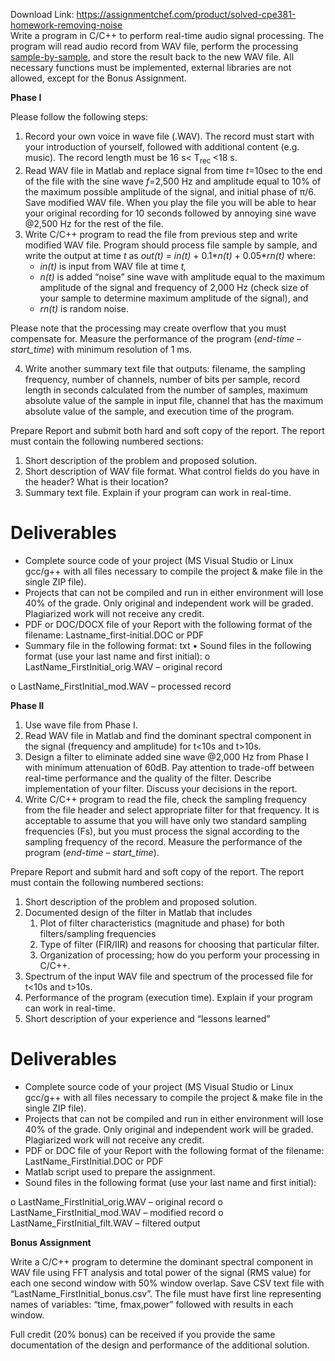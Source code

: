 Download Link: https://assignmentchef.com/product/solved-cpe381-homework-removing-noise
<br>
Write a program in C/C++ to perform real-time audio signal processing. The program will read audio record from WAV file, perform the processing <u>sample-by-sample</u>, and store the result back to the new WAV file. All necessary functions must be implemented, external libraries are not allowed, except for the Bonus Assignment.

<strong> Phase I</strong>

Please follow the following steps:

<ol>

 <li>Record your own voice in wave file (.WAV). The record must start with your introduction of yourself, followed with additional content (e.g. music). The record length must be 16 s&lt; T<sub>rec </sub>&lt;18 s.</li>

 <li>Read WAV file in Matlab and replace signal from time <em>t</em>=10sec to the end of the file with the sine wave <em>f=</em>2,500 Hz and amplitude equal to 10% of the maximum possible amplitude of the signal, and initial phase of π/6. Save modified WAV file. When you play the file you will be able to hear your original recording for 10 seconds followed by annoying sine wave @2,500 Hz for the rest of the file.</li>

 <li>Write C/C++ program to read the file from previous step and write modified WAV file. Program should process file sample by sample, and write the output at time <em>t </em>as                <em>out(t)</em> = <em>in(t)</em> + 0.1*<em>n(t)</em> + 0.05*<em>rn(t) </em>where:

  <ul>

   <li><em>in(t)</em> is input from WAV file at time <em>t, </em></li>

   <li><em>n(t)</em> is added “noise” sine wave with amplitude equal to the maximum amplitude of the signal and frequency of 2,000 Hz (check size of your sample to determine maximum amplitude of the signal), and</li>

   <li><em>rn(t) </em>is random noise.</li>

  </ul></li>

</ol>

Please note that the processing may create overflow that you must compensate for. Measure the performance of the program (<em>end-time – start_time</em>) with minimum resolution of 1 ms.

<ol start="4">

 <li>Write another summary text file that outputs: filename, the sampling frequency, number of channels, number of bits per sample, record length in seconds calculated from the number of samples, maximum absolute value of the sample in input file, channel that has the maximum absolute value of the sample, and execution time of the program.</li>

</ol>




Prepare Report and submit both hard and soft copy of the report. The report must contain the following numbered sections:

<ol>

 <li>Short description of the problem and proposed solution.</li>

 <li>Short description of WAV file format. What control fields do you have in the header? What is their location?</li>

 <li>Summary text file. Explain if your program can work in real-time.</li>

</ol>

<h1>Deliverables</h1>

<ul>

 <li>Complete source code of your project (MS Visual Studio or Linux gcc/g++ with all files necessary to compile the project &amp; make file in the single ZIP file).</li>

 <li>Projects that can not be compiled and run in either environment will lose 40% of the grade. Only original and independent work will be graded. Plagiarized work will not receive any credit.</li>

 <li>PDF or DOC/DOCX file of your Report with the following format of the filename: Lastname_first-initial.DOC or PDF</li>

 <li>Summary file in the following format:            txt •         Sound files in the following format (use your last name and first initial): o LastName_FirstInitial_orig.WAV    – original record</li>

</ul>

o LastName_FirstInitial_mod.WAV              – processed record

<strong>             </strong>

<strong>Phase II </strong>

<ol>

 <li>Use wave file from Phase I.</li>

 <li>Read WAV file in Matlab and find the dominant spectral component in the signal (frequency and amplitude) for t&lt;10s and t&gt;10s.</li>

 <li>Design a filter to eliminate added sine wave @2,000 Hz from Phase I with minimum attenuation of 60dB. Pay attention to trade-off between real-time performance and the quality of the filter. Describe implementation of your filter. Discuss your decisions in the report.</li>

 <li>Write C/C++ program to read the file, check the sampling frequency from the file header and select appropriate filter for that frequency. It is acceptable to assume that you will have only two standard sampling frequencies (Fs), but you must process the signal according to the sampling frequency of the record. Measure the performance of the program (<em>end-time – start_time</em>).</li>

</ol>

Prepare Report and submit hard and soft copy of the report. The report must contain the following numbered sections:

<ol>

 <li>Short description of the problem and proposed solution.</li>

 <li>Documented design of the filter in Matlab that includes

  <ol>

   <li>Plot of filter characteristics (magnitude and phase) for both filters/sampling frequencies</li>

   <li>Type of filter (FIR/IIR) and reasons for choosing that particular filter.</li>

   <li>Organization of processing; how do you perform your processing in C/C++.</li>

  </ol></li>

 <li>Spectrum of the input WAV file and spectrum of the processed file for t&lt;10s and t&gt;10s.</li>

 <li>Performance of the program (execution time). Explain if your program can work in real-time.</li>

 <li>Short description of your experience and “lessons learned”</li>

</ol>

<h1>Deliverables</h1>

<ul>

 <li>Complete source code of your project (MS Visual Studio or Linux gcc/g++ with all files necessary to compile the project &amp; make file in the single ZIP file).</li>

 <li>Projects that can not be compiled and run in either environment will lose 40% of the grade. Only original and independent work will be graded. Plagiarized work will not receive any credit.</li>

 <li>PDF or DOC file of your Report with the following format of the filename: LastName_FirstInitial.DOC or PDF</li>

 <li>Matlab script used to prepare the assignment.</li>

 <li>Sound files in the following format (use your last name and first initial):</li>

</ul>

o LastName_FirstInitial_orig.WAV – original record o LastName_FirstInitial_mod.WAV – modified record o LastName_FirstInitial_filt.WAV          – filtered output

<strong>      </strong>

<strong>Bonus Assignment </strong>

Write a C/C++ program to determine the dominant spectral component in WAV file using FFT analysis and total power of the signal (RMS value) for each one second window with 50% window overlap. Save CSV text file with “LastName_FirstInitial_bonus.csv”. The file must have first line representing names of variables: “time, fmax,power” followed with results in each window.

Full credit (20% bonus) can be received if you provide the same documentation of the design and performance of the additional solution.


